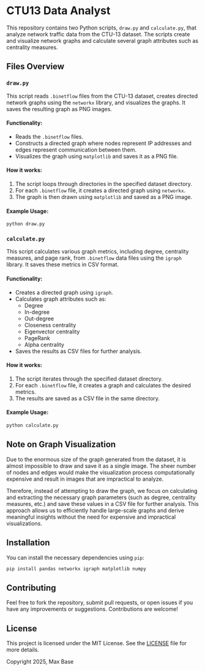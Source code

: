 # CTU13 Data Analyst

This repository contains two Python scripts, `draw.py` and `calculate.py`, that analyze network traffic data from the CTU-13 dataset. The scripts create and visualize network graphs and calculate several graph attributes such as centrality measures.

## Files Overview

### `draw.py`

This script reads `.binetflow` files from the CTU-13 dataset, creates directed network graphs using the `networkx` library, and visualizes the graphs. It saves the resulting graph as PNG images.

#### Functionality:

- Reads the `.binetflow` files.
- Constructs a directed graph where nodes represent IP addresses and edges represent communication between them.
- Visualizes the graph using `matplotlib` and saves it as a PNG file.

#### How it works:

1. The script loops through directories in the specified dataset directory.
2. For each `.binetflow` file, it creates a directed graph using `networkx`.
3. The graph is then drawn using `matplotlib` and saved as a PNG image.

#### Example Usage:

```bash
python draw.py
```

### `calculate.py`

This script calculates various graph metrics, including degree, centrality measures, and page rank, from `.binetflow` data files using the `igraph` library. It saves these metrics in CSV format.

#### Functionality:
- Creates a directed graph using `igraph`.
- Calculates graph attributes such as:
  - Degree
  - In-degree
  - Out-degree
  - Closeness centrality
  - Eigenvector centrality
  - PageRank
  - Alpha centrality
- Saves the results as CSV files for further analysis.

#### How it works:
1. The script iterates through the specified dataset directory.
2. For each `.binetflow` file, it creates a graph and calculates the desired metrics.
3. The results are saved as a CSV file in the same directory.

#### Example Usage:

```bash
python calculate.py
```

## Note on Graph Visualization

Due to the enormous size of the graph generated from the dataset, it is almost impossible to draw and save it as a single image. The sheer number of nodes and edges would make the visualization process computationally expensive and result in images that are impractical to analyze.

Therefore, instead of attempting to draw the graph, we focus on calculating and extracting the necessary graph parameters (such as degree, centrality measures, etc.) and save these values in a CSV file for further analysis. This approach allows us to efficiently handle large-scale graphs and derive meaningful insights without the need for expensive and impractical visualizations.

## Installation

You can install the necessary dependencies using `pip`:

```bash
pip install pandas networkx igraph matplotlib numpy
```

## Contributing

Feel free to fork the repository, submit pull requests, or open issues if you have any improvements or suggestions. Contributions are welcome!

## License

This project is licensed under the MIT License. See the [LICENSE](LICENSE) file for more details.

Copyright 2025, Max Base
